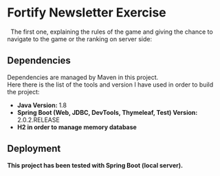 <h1>Fortify Newsletter Exercise</h1>
    The first one, explaining the rules of the game and giving the chance to navigate to the game or the ranking on server side: <br/>
<h2>Dependencies</h2>
<p> Dependencies are managed by Maven in this project. <br/>
    Here there is the list of the tools and version I have used in order to build the project: </p>
<ul>
  <li>
    <b> Java Version: </b> 1.8
  </li>
  <li>
    <b> Spring Boot (Web, JDBC, DevTools, Thymeleaf, Test) Version: </b> 2.0.2.RELEASE
  </li>
  <li>
    <b> H2 in order to manage memory database
  </li>
</ul>
<h2>Deployment</h2>
<p> This project has been tested with <b>Spring Boot</b> (local server).</p>
